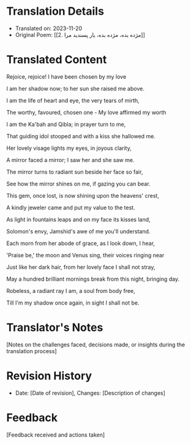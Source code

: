 # Translation Details
- Translated on: 2023-11-20
- Original Poem: [[2. مژده بده، مژده بده، یار پسندید مرا]]

# Translated Content
Rejoice, rejoice! I have been chosen by my love  

I am her shadow now; to her sun she raised me above.

I am the life of heart and eye, the very tears of mirth,  

The worthy, favoured, chosen one - My love affirmed my worth  
  
I am the Ka'bah and Qibla; in prayer turn to me,  

That guiding idol stooped and with a kiss she hallowed me.  
  
Her lovely visage lights my eyes, in joyous clarity,  

A mirror faced a mirror; I saw her and she saw me.  
  
The mirror turns to radiant sun beside her face so fair,  

See how the mirror shines on me, if gazing you can bear.  
  
This gem, once lost, is now shining upon the heavens' crest,  

A kindly jeweler came and put my value to the test.  
  
As light in fountains leaps and on my face its kisses land,  

Solomon's envy, Jamshid's awe of me you'll understand.  
  
Each morn from her abode of grace, as I look down, I hear,  

'Praise be,' the moon and Venus sing, their voices ringing near  
  
Just like her dark hair, from her lovely face I shall not stray,  

May a hundred brilliant mornings break from this night, bringing day.  
  
Robeless, a radiant ray I am, a soul from body free,  

Till I'm my shadow once again, in sight I shall not be.
# Translator's Notes
[Notes on the challenges faced, decisions made, or insights during the translation process]

# Revision History
- Date: [Date of revision], Changes: [Description of changes]

# Feedback
[Feedback received and actions taken]

